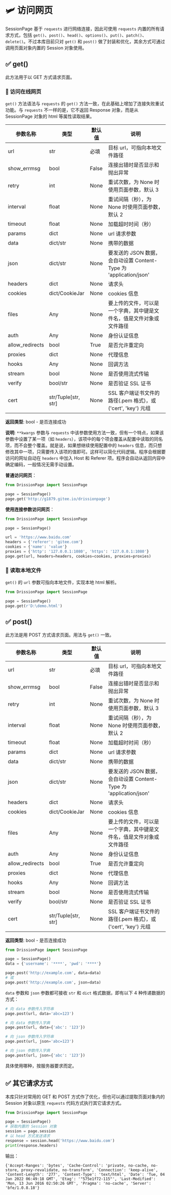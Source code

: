 # 🛩️ 访问网页

SessionPage 基于 `requests` 进行网络连接，因此可使用 `requests` 内置的所有请求方式，包括 `get()`、`post()`、`head()`、`options()`、`put()`、`patch()`、`delete()`。不过本库目前只对 `get()` 和 `post()` 做了封装和优化，其余方式可通过调用页面对象内置的 Session 对象使用。

## ✅️ get()

此方法用于以 GET 方式请求页面。

### 📌 访问在线网页

`get()` 方法语法与 `requests` 的 `get()` 方法一致，在此基础上增加了连接失败重试功能。与 `requests` 不一样的是，它不返回 Response 对象，而是从 SessionPage 对象的 html 等属性读取结果。

| 参数名称       | 类型                | 默认值 | 说明                                                                 |
|---------------|---------------------|--------|----------------------------------------------------------------------|
| url           | str                 | 必填   | 目标 url，可指向本地文件路径                                         |
| show_errmsg   | bool                | False  | 连接出错时是否显示和抛出异常                                         |
| retry         | int                 | None   | 重试次数，为 None 时使用页面参数，默认 3                             |
| interval      | float               | None   | 重试间隔（秒），为 None 时使用页面参数，默认 2                       |
| timeout       | float               | None   | 加载超时时间（秒）                                                   |
| params        | dict                | None   | url 请求参数                                                         |
| data          | dict/str            | None   | 携带的数据                                                           |
| json          | dict/str            | None   | 要发送的 JSON 数据，会自动设置 Content-Type 为 'application/json'   |
| headers       | dict                | None   | 请求头                                                               |
| cookies       | dict/CookieJar      | None   | cookies 信息                                                         |
| files         | Any                 | None   | 要上传的文件，可以是一个字典，其中键是文件名，值是文件对象或文件路径 |
| auth          | Any                 | None   | 身份认证信息                                                         |
| allow_redirects | bool              | True   | 是否允许重定向                                                       |
| proxies       | dict                | None   | 代理信息                                                             |
| hooks         | Any                 | None   | 回调方法                                                             |
| stream        | bool                | None   | 是否使用流式传输                                                     |
| verify        | bool/str            | None   | 是否验证 SSL 证书                                                    |
| cert          | str/Tuple[str, str] | None   | SSL 客户端证书文件的路径(.pem 格式)，或 ('cert', 'key') 元组        |

**返回类型**: bool - 是否连接成功

**说明**: `**kwargs` 参数与 `requests` 中该参数使用方法一致，但有一个特点，如果该参数中设置了某一项（如 `headers`），该项中的每个项会覆盖从配置中读取的同名项，而不会整个覆盖。就是说，如果想继续使用配置中的 `headers` 信息，而只想修改其中一项，只需要传入该项的值即可。这样可以简化代码逻辑。程序会根据要访问的网址自动在 `headers` 中加入 Host 和 Referer 项。程序会自动从返回内容中确定编码，一般情况无需手动设置。

**普通访问网页**：

```python
from DrissionPage import SessionPage

page = SessionPage()
page.get('http://g1879.gitee.io/drissionpage')
```

**使用连接参数访问网页**：

```python
from DrissionPage import SessionPage

page = SessionPage()

url = 'https://www.baidu.com'
headers = {'referer': 'gitee.com'}
cookies = {'name': 'value'}
proxies = {'http': '127.0.0.1:1080', 'https': '127.0.0.1:1080'}
page.get(url, headers=headers, cookies=cookies, proxies=proxies)
```

### 📌 读取本地文件

`get()` 的 `url` 参数可指向本地文件，实现本地 html 解析。

```python
from DrissionPage import SessionPage

page = SessionPage()
page.get(r'D:\demo.html')
```

## ✅️ post()

此方法是用 POST 方式请求页面。用法与 `get()` 一致。

| 参数名称       | 类型                | 默认值 | 说明                                                                 |
|---------------|---------------------|--------|----------------------------------------------------------------------|
| url           | str                 | 必填   | 目标 url，可指向本地文件路径                                         |
| show_errmsg   | bool                | False  | 连接出错时是否显示和抛出异常                                         |
| retry         | int                 | None   | 重试次数，为 None 时使用页面参数，默认 3                             |
| interval      | float               | None   | 重试间隔（秒），为 None 时使用页面参数，默认 2                       |
| timeout       | float               | None   | 加载超时时间（秒）                                                   |
| params        | dict                | None   | url 请求参数                                                         |
| data          | dict/str            | None   | 携带的数据                                                           |
| json          | dict/str            | None   | 要发送的 JSON 数据，会自动设置 Content-Type 为 'application/json'   |
| headers       | dict                | None   | 请求头                                                               |
| cookies       | dict/CookieJar      | None   | cookies 信息                                                         |
| files         | Any                 | None   | 要上传的文件，可以是一个字典，其中键是文件名，值是文件对象或文件路径 |
| auth          | Any                 | None   | 身份认证信息                                                         |
| allow_redirects | bool              | True   | 是否允许重定向                                                       |
| proxies       | dict                | None   | 代理信息                                                             |
| hooks         | Any                 | None   | 回调方法                                                             |
| stream        | bool                | None   | 是否使用流式传输                                                     |
| verify        | bool/str            | None   | 是否验证 SSL 证书                                                    |
| cert          | str/Tuple[str, str] | None   | SSL 客户端证书文件的路径(.pem 格式)，或 ('cert', 'key') 元组        |

**返回类型**: bool - 是否连接成功

```python
from DrissionPage import SessionPage

page = SessionPage()
data = {'username': '****', 'pwd': '****'}

page.post('http://example.com', data=data)
# 或
page.post('http://example.com', json=data)
```

`data` 参数和 `json` 参数都可接收 `str` 和 `dict` 格式数据，即有以下 4 种传递数据的方式：

```python
# 向 data 参数传入字符串
page.post(url, data='abc=123')

# 向 data 参数传入字典
page.post(url, data={'abc': '123'})

# 向 json 参数传入字符串
page.post(url, json='abc=123')

# 向 json 参数传入字典
page.post(url, json={'abc': '123'})
```

具体使用哪种，按服务器要求而定。

## ✅️ 其它请求方式

本库只针对常用的 GET 和 POST 方式作了优化，但也可以通过提取页面对象内的 Session 对象以原生 `requests` 代码方式执行其它请求方式。

```python
from DrissionPage import SessionPage

page = SessionPage()
# 获取内置的 Session 对象
session = page.session
# 以 head 方式发送请求
response = session.head('https://www.baidu.com')
print(response.headers)
```

输出：

```
{'Accept-Ranges': 'bytes', 'Cache-Control': 'private, no-cache, no-store, proxy-revalidate, no-transform', 'Connection': 'keep-alive', 'Content-Length': '277', 'Content-Type': 'text/html', 'Date': 'Tue, 04 Jan 2022 06:49:18 GMT', 'Etag': '"575e1f72-115"', 'Last-Modified': 'Mon, 13 Jun 2016 02:50:26 GMT', 'Pragma': 'no-cache', 'Server': 'bfe/1.0.8.18'}
```
